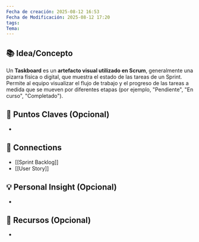 ```yaml
---
Fecha de creación: 2025-08-12 16:53
Fecha de Modificación: 2025-08-12 17:20
tags: 
Tema:
---
```



## 📚 Idea/Concepto 

Un **Taskboard** es un **artefacto visual utilizado en Scrum**, generalmente una pizarra física o digital, que muestra el estado de las tareas de un Sprint. Permite al equipo visualizar el flujo de trabajo y el progreso de las tareas a medida que se mueven por diferentes etapas (por ejemplo, "Pendiente", "En curso", "Completado").
## 📌 Puntos Claves (Opcional)
- 

## 🔗 Connections
- [[Sprint Backlog]]
- [[User Story]]

## 💡 Personal Insight (Opcional)
- 
## 🧾 Recursos (Opcional)
- 